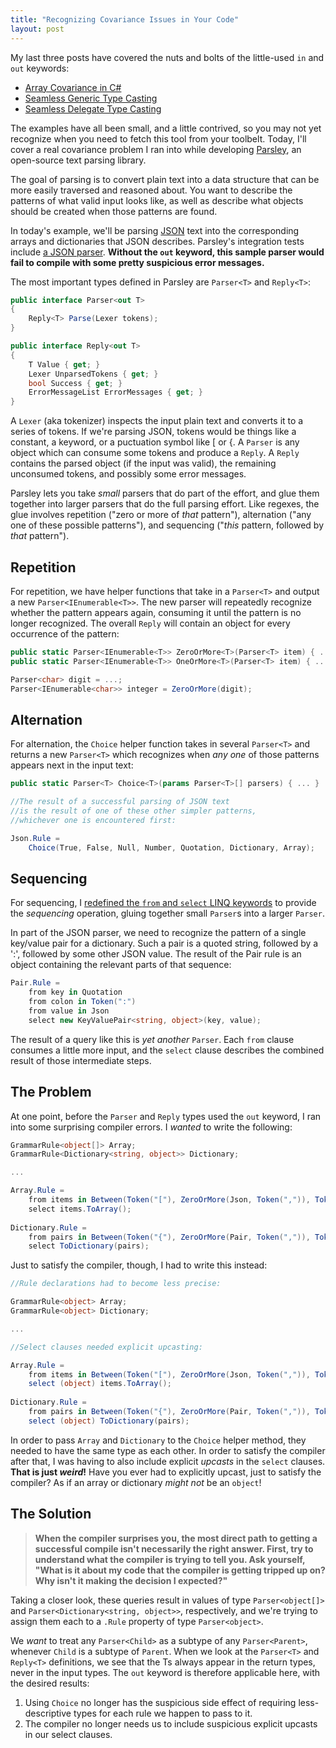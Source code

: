 ```yaml
---
title: "Recognizing Covariance Issues in Your Code"
layout: post
---
```



My last three posts have covered the nuts and bolts of the little-used `in` and `out` keywords:

* <a href="http://patrick.lioi.net/2011/10/21/array-covariance-in-c/">Array Covariance in C#</a>
* <a href="http://patrick.lioi.net/2011/10/28/seamless-generic-type-casting/">Seamless Generic Type Casting</a>
* <a href="http://patrick.lioi.net/2011/11/04/seamless-delegate-type-casting/">Seamless Delegate Type Casting</a>


The examples have all been small, and a little contrived, so you may not yet recognize when you need to fetch this tool from your toolbelt. Today, I'll cover a real covariance problem I ran into while developing <a href="http://github.com/plioi/Parsley">Parsley</a>, an open-source text parsing library.

The goal of parsing is to convert plain text into a data structure that can be more easily traversed and reasoned about. You want to describe the patterns of what valid input looks like, as well as describe what objects should be created when those patterns are found.

In today's example, we'll be parsing <a href="http://json.org/">JSON</a> text into the corresponding arrays and dictionaries that JSON describes. Parsley's integration tests include <a href="https://github.com/plioi/parsley/blob/91394b0f17606aea9a583ae49249da3567c53298/src/Parsley.Test/IntegrationTests/Json/JsonGrammar.cs">a JSON parser</a>. **Without the `out` keyword, this sample parser would fail to compile with some pretty suspicious error messages.**

The most important types defined in Parsley are `Parser<T>` and `Reply<T>`:

```cs
public interface Parser<out T>
{
    Reply<T> Parse(Lexer tokens);
}

public interface Reply<out T>
{
    T Value { get; }
    Lexer UnparsedTokens { get; }
    bool Success { get; }
    ErrorMessageList ErrorMessages { get; }
}
```

A `Lexer` (aka tokenizer) inspects the input plain text and converts it to a series of tokens. If we're parsing JSON, tokens would be things like a constant, a keyword, or a puctuation symbol like [ or {. A `Parser` is any object which can consume some tokens and produce a `Reply`. A `Reply` contains the parsed object (if the input was valid), the remaining unconsumed tokens, and possibly some error messages.

Parsley lets you take *small* parsers that do part of the effort, and glue them together into larger parsers that do the full parsing effort. Like regexes, the glue involves repetition ("zero or more of *that* pattern"), alternation ("any one of these possible patterns"), and sequencing ("*this* pattern, followed by *that* pattern").

## Repetition

For repetition, we have helper functions that take in a `Parser<T>` and output a new `Parser<IEnumerable<T>>`. The new parser will repeatedly recognize whether the pattern appears again, consuming it until the pattern is no longer recognized. The overall `Reply` will contain an object for every occurrence of the pattern:

```cs
public static Parser<IEnumerable<T>> ZeroOrMore<T>(Parser<T> item) { ... }
public static Parser<IEnumerable<T>> OneOrMore<T>(Parser<T> item) { ... }

Parser<char> digit = ...;
Parser<IEnumerable<char>> integer = ZeroOrMore(digit);
```

## Alternation

For alternation, the `Choice` helper function takes in several `Parser<T>` and returns a new `Parser<T>` which recognizes when *any one* of those patterns appears next in the input text:

```cs
public static Parser<T> Choice<T>(params Parser<T>[] parsers) { ... }

//The result of a successful parsing of JSON text
//is the result of one of these other simpler patterns,
//whichever one is encountered first:

Json.Rule =
    Choice(True, False, Null, Number, Quotation, Dictionary, Array);
```

## Sequencing

For sequencing, I <a href="http://patrick.lioi.net/2011/09/08/the-compilers-treatment-of-linq-syntax/">redefined the `from` and `select` LINQ keywords</a> to provide the *sequencing* operation, gluing together small `Parser`s into a larger `Parser`.

In part of the JSON parser, we need to recognize the pattern of a single key/value pair for a dictionary. Such a pair is a quoted string, followed by a ':', followed by some other JSON value. The result of the Pair rule is an object containing the relevant parts of that sequence:

```cs
Pair.Rule =
    from key in Quotation
    from colon in Token(":")
    from value in Json
    select new KeyValuePair<string, object>(key, value);
```

The result of a query like this is *yet another* `Parser`. Each `from` clause consumes a little more input, and the `select` clause describes the combined result of those intermediate steps.

## The Problem

At one point, before the `Parser` and `Reply` types used the `out` keyword, I ran into some surprising compiler errors. I *wanted* to write the following:

```cs
GrammarRule<object[]> Array;
GrammarRule<Dictionary<string, object>> Dictionary;

...

Array.Rule =
    from items in Between(Token("["), ZeroOrMore(Json, Token(",")), Token("]"))
    select items.ToArray();
                
Dictionary.Rule =
    from pairs in Between(Token("{"), ZeroOrMore(Pair, Token(",")), Token("}"))
    select ToDictionary(pairs);
```

Just to satisfy the compiler, though, I had to write this instead:

```cs
//Rule declarations had to become less precise:

GrammarRule<object> Array;
GrammarRule<object> Dictionary;

...

//Select clauses needed explicit upcasting:

Array.Rule =
    from items in Between(Token("["), ZeroOrMore(Json, Token(",")), Token("]"))
    select (object) items.ToArray();
                
Dictionary.Rule =
    from pairs in Between(Token("{"), ZeroOrMore(Pair, Token(",")), Token("}"))
    select (object) ToDictionary(pairs);
```

In order to pass `Array` and `Dictionary` to the `Choice` helper method, they needed to have the same type as each other. In order to satisfy the compiler after that, I was having to also include explicit *upcasts* in the `select` clauses. **That is just *weird*!** Have you ever had to explicitly upcast, just to satisfy the compiler? As if an array or dictionary *might not* be an `object`!

## The Solution

> **When the compiler surprises you, the most direct path to getting a successful compile isn't necessarily the right answer. First, try to understand what the compiler is trying to tell you. Ask yourself, "What is it about my code that the compiler is getting tripped up on? Why isn't it making the decision I expected?"**

Taking a closer look, these queries result in values of type `Parser<object[]>` and `Parser<Dictionary<string, object>>`, respectively, and we're trying to assign them each to a `.Rule` property of type `Parser<object>`.

We *want* to treat any `Parser<Child>` as a subtype of any `Parser<Parent>`, whenever `Child` is a subtype of `Parent`. When we look at the `Parser<T>` and `Reply<T>` definitions, we see that the Ts always appear in the return types, never in the input types. The `out` keyword is therefore applicable here, with the desired results:

1. Using `Choice` no longer has the suspicious side effect of requiring less-descriptive types for each rule we happen to pass to it.
2. The compiler no longer needs us to include suspicious explicit upcasts in our select clauses.
